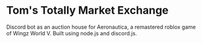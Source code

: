 # Tom's Totally Market Exchange
Discord bot as an auction house for Aeronautica, a remastered roblox game of Wingz World V. 
Built using node.js and discord.js.

